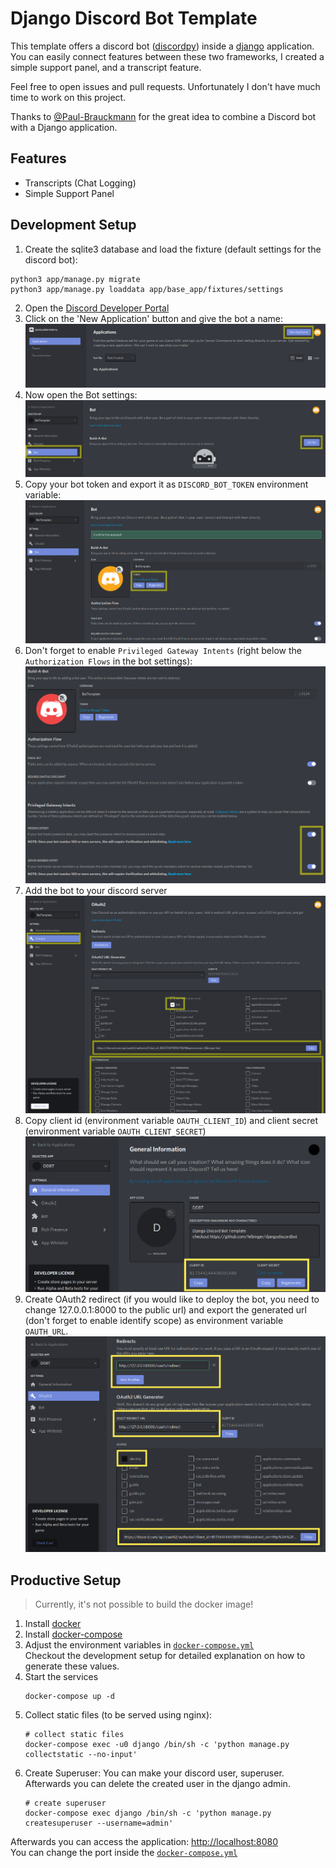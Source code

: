 # Django Discord Bot Template
This template offers a discord bot ([discordpy](https://discordpy.readthedocs.io/)) inside a [django](https://www.djangoproject.com/) application.
You can easily connect features between these two frameworks, I created a simple support panel, and a transcript feature.

Feel free to open issues and pull requests.
Unfortunately I don't have much time to work on this project.

Thanks to [@Paul-Brauckmann](https://github.com/Paul-Brauckmann) for the great idea to combine a Discord bot with a Django application.

## Features
* Transcripts (Chat Logging)
* Simple Support Panel

## Development Setup
1. Create the sqlite3 database and load the fixture (default settings for the discord bot):
```
python3 app/manage.py migrate
python3 app/manage.py loaddata app/base_app/fixtures/settings
```
2. Open the [Discord Developer Portal](https://discord.com/developers)
3. Click on the 'New Application' button and give the bot a name:
   ![](./resources/img/discord_new_application.png)
4. Now open the Bot settings:
   ![](./resources/img/discord_create_bot.png)
5. Copy your bot token and export it as `DISCORD_BOT_TOKEN` environment variable:
   ![](./resources/img/discord_get_bot_token.png)
6. Don't forget to enable `Privileged Gateway Intents` (right below the `Authorization Flows` in the bot settings):
   ![](./resources/img/discord_intents.png)
7. Add the bot to your discord server
   ![](./resources/img/discord_oauth2.png)
8. Copy client id (environment variable `OAUTH_CLIENT_ID`) and client secret (environment variable `OAUTH_CLIENT_SECRET`)
   ![](./resources/img/discord_oauth2_id_and_secret.png)
9. Create OAuth2 redirect (if you would like to deploy the bot, you need to change 127.0.0.1:8000 to the public url)
   and export the generated url (don't forget to enable identify scope) as environment variable `OAUTH_URL`.
   ![](./resources/img/discord_oauth2_redirect_url.png)

## Productive Setup
> Currently, it's not possible to build the docker image! 

1. Install [docker](https://docs.docker.com/engine/install/)
2. Install [docker-compose](https://docs.docker.com/compose/install/)  
3. Adjust the environment variables in [`docker-compose.yml`](./docker-compose.yml)  
   Checkout the development setup for detailed explanation on how to generate these values. 
4. Start the services 
   ```shell
   docker-compose up -d
   ```
5. Collect static files (to be served using nginx):
   ```shell
   # collect static files
   docker-compose exec -u0 django /bin/sh -c 'python manage.py collectstatic --no-input'
   ```
6. Create Superuser:
   You can make your discord user, superuser. Afterwards you can delete the created user in the django admin.
   ```shell
   # create superuser
   docker-compose exec django /bin/sh -c 'python manage.py createsuperuser --username=admin'
   ```

Afterwards you can access the application: [http://localhost:8080](http://localhost:8080)  
You can change the port inside the [`docker-compose.yml`](./docker-compose.yml#L29)
